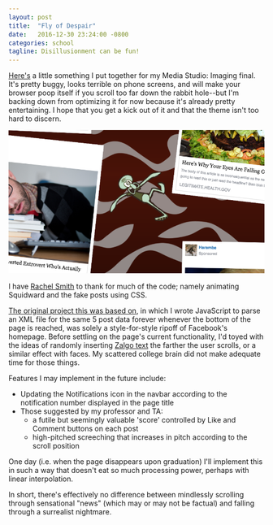 ```yaml
---
layout: post
title:  "Fly of Despair"
date:   2016-12-30 23:24:00 -0800
categories: school
tagline: Disillusionment can be fun!
---
```

[Here's][fly-of-despair] a little something I put together for my Media Studio: Imaging final. It's pretty buggy, looks terrible on phone screens, and will make your browser poop itself if you scroll too far down the rabbit hole--but I'm backing down from optimizing it for now because it's already pretty entertaining. I hope that you get a kick out of it and that the theme isn't too hard to discern.

[![How much do you want Squidward to suffer?](/assets/images/despair.png)][fly-of-despair]

I have [Rachel Smith][parallax-codepen] to thank for much of the code; namely animating Squidward and the fake posts using CSS.

[The original project this was based on][your-home], in which I wrote JavaScript to parse an XML file for the same 5 post data forever whenever the bottom of the page is reached, was solely a style-for-style ripoff of Facebook's homepage. Before settling on the page's current functionality, I'd toyed with the ideas of randomly inserting [Zalgo text][zalgo-text] the farther the user scrolls, or a similar effect with faces. My scattered college brain did not make adequate time for those things.

Features I may implement in the future include:
- Updating the Notifications icon in the navbar according to the notification number displayed in the page title
- Those suggested by my professor and TA:
  - a futile but seemingly valuable 'score' controlled by Like and Comment buttons on each post
  - high-pitched screeching that increases in pitch according to the scroll position

One day (i.e. when the page disappears upon graduation) I'll implement this in such a way that doesn't eat so much processing power, perhaps with linear interpolation.

In short, there's effectively no difference between mindlessly scrolling through sensational "news" (which may or may not be factual) and falling through a surrealist nightmare.

[fly-of-despair]: http://homepages.rpi.edu/~aquina/fly_of_despair.html
[parallax-codepen]: https://codepen.io/rachsmith/post/how-to-move-elements-on-scroll-in-a-way-that-doesn-t-suck-too-bad
[your-home]: http://homepages.rpi.edu/~aquina/your_home.html
[zalgo-text]: http://www.eeemo.net/
